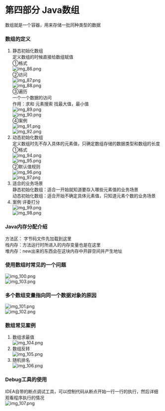 # 第四部分 Java数组 
数组就是一个容器，用来存储一批同种类型的数据
###  数组的定义  
1.  静态初始化数组  
定义数组的时候直接给数组赋值  
①格式  
![img_86.png](img_86.png)  
②访问  
![img_87.png](img_87.png)  
![img_88.png](img_88.png)  
③遍历  
一个一个数据的访问  
作用：求和 元素搜索 找最大值，最小值  
![img_89.png](img_89.png)  
![img_90.png](img_90.png)  
④案例  
![img_91.png](img_91.png)  
![img_92.png](img_92.png)  
2.  动态初始化数组  
定义数组时先不存入具体的元素值，只确定数组存储的数据类型和数组的长度  
①格式  
![img_94.png](img_94.png)  
![img_95.png](img_95.png)  
②默认值规则  
![img_96.png](img_96.png)  
![img_97.png](img_97.png)  
3. 适合的业务场景  
静态初始化数组：适合一开始就知道要存入哪些元素值的业务场景  
动态初始化数组：适合开始不确定具体元素值，只知道元素个数的业务场景  
4. 案例  评委打分  
![img_99.png](img_99.png)  
![img_98.png](img_98.png)  

###  Java内存分配介绍  
方法区： 字节码文件先加载到这里   
栈内存：方法运行时所进入的内存变量也是在这里  
堆内存：new出来的东西会在这块内存中开辟空间并产生地址  

###  使用数组时常见的一个问题  
![img_100.png](img_100.png)  
![img_103.png](img_103.png)  

###  多个数组变量指向同一个数据对象的原因  
![img_101.png](img_101.png)  
![img_102.png](img_102.png)  

###  数组常见案例  
1.  数组求最值  
![img_104.png](img_104.png)  
2.  数组反转  
![img_105.png](img_105.png)  
3.  随机排名  
![img_106.png](img_106.png)  

###  Debug工具的使用  
IDEA自带的断点调试工具，可以控制代码从断点开始一行一行的执行，然后详细观看程序执行的情况  
![img_107.png](img_107.png)










   










